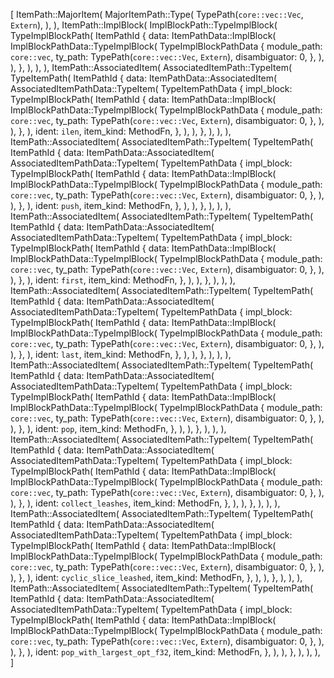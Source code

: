 [
    ItemPath::MajorItem(
        MajorItemPath::Type(
            TypePath(`core::vec::Vec`, `Extern`),
        ),
    ),
    ItemPath::ImplBlock(
        ImplBlockPath::TypeImplBlock(
            TypeImplBlockPath(
                ItemPathId {
                    data: ItemPathData::ImplBlock(
                        ImplBlockPathData::TypeImplBlock(
                            TypeImplBlockPathData {
                                module_path: `core::vec`,
                                ty_path: TypePath(`core::vec::Vec`, `Extern`),
                                disambiguator: 0,
                            },
                        ),
                    ),
                },
            ),
        ),
    ),
    ItemPath::AssociatedItem(
        AssociatedItemPath::TypeItem(
            TypeItemPath(
                ItemPathId {
                    data: ItemPathData::AssociatedItem(
                        AssociatedItemPathData::TypeItem(
                            TypeItemPathData {
                                impl_block: TypeImplBlockPath(
                                    ItemPathId {
                                        data: ItemPathData::ImplBlock(
                                            ImplBlockPathData::TypeImplBlock(
                                                TypeImplBlockPathData {
                                                    module_path: `core::vec`,
                                                    ty_path: TypePath(`core::vec::Vec`, `Extern`),
                                                    disambiguator: 0,
                                                },
                                            ),
                                        ),
                                    },
                                ),
                                ident: `ilen`,
                                item_kind: MethodFn,
                            },
                        ),
                    ),
                },
            ),
        ),
    ),
    ItemPath::AssociatedItem(
        AssociatedItemPath::TypeItem(
            TypeItemPath(
                ItemPathId {
                    data: ItemPathData::AssociatedItem(
                        AssociatedItemPathData::TypeItem(
                            TypeItemPathData {
                                impl_block: TypeImplBlockPath(
                                    ItemPathId {
                                        data: ItemPathData::ImplBlock(
                                            ImplBlockPathData::TypeImplBlock(
                                                TypeImplBlockPathData {
                                                    module_path: `core::vec`,
                                                    ty_path: TypePath(`core::vec::Vec`, `Extern`),
                                                    disambiguator: 0,
                                                },
                                            ),
                                        ),
                                    },
                                ),
                                ident: `push`,
                                item_kind: MethodFn,
                            },
                        ),
                    ),
                },
            ),
        ),
    ),
    ItemPath::AssociatedItem(
        AssociatedItemPath::TypeItem(
            TypeItemPath(
                ItemPathId {
                    data: ItemPathData::AssociatedItem(
                        AssociatedItemPathData::TypeItem(
                            TypeItemPathData {
                                impl_block: TypeImplBlockPath(
                                    ItemPathId {
                                        data: ItemPathData::ImplBlock(
                                            ImplBlockPathData::TypeImplBlock(
                                                TypeImplBlockPathData {
                                                    module_path: `core::vec`,
                                                    ty_path: TypePath(`core::vec::Vec`, `Extern`),
                                                    disambiguator: 0,
                                                },
                                            ),
                                        ),
                                    },
                                ),
                                ident: `first`,
                                item_kind: MethodFn,
                            },
                        ),
                    ),
                },
            ),
        ),
    ),
    ItemPath::AssociatedItem(
        AssociatedItemPath::TypeItem(
            TypeItemPath(
                ItemPathId {
                    data: ItemPathData::AssociatedItem(
                        AssociatedItemPathData::TypeItem(
                            TypeItemPathData {
                                impl_block: TypeImplBlockPath(
                                    ItemPathId {
                                        data: ItemPathData::ImplBlock(
                                            ImplBlockPathData::TypeImplBlock(
                                                TypeImplBlockPathData {
                                                    module_path: `core::vec`,
                                                    ty_path: TypePath(`core::vec::Vec`, `Extern`),
                                                    disambiguator: 0,
                                                },
                                            ),
                                        ),
                                    },
                                ),
                                ident: `last`,
                                item_kind: MethodFn,
                            },
                        ),
                    ),
                },
            ),
        ),
    ),
    ItemPath::AssociatedItem(
        AssociatedItemPath::TypeItem(
            TypeItemPath(
                ItemPathId {
                    data: ItemPathData::AssociatedItem(
                        AssociatedItemPathData::TypeItem(
                            TypeItemPathData {
                                impl_block: TypeImplBlockPath(
                                    ItemPathId {
                                        data: ItemPathData::ImplBlock(
                                            ImplBlockPathData::TypeImplBlock(
                                                TypeImplBlockPathData {
                                                    module_path: `core::vec`,
                                                    ty_path: TypePath(`core::vec::Vec`, `Extern`),
                                                    disambiguator: 0,
                                                },
                                            ),
                                        ),
                                    },
                                ),
                                ident: `pop`,
                                item_kind: MethodFn,
                            },
                        ),
                    ),
                },
            ),
        ),
    ),
    ItemPath::AssociatedItem(
        AssociatedItemPath::TypeItem(
            TypeItemPath(
                ItemPathId {
                    data: ItemPathData::AssociatedItem(
                        AssociatedItemPathData::TypeItem(
                            TypeItemPathData {
                                impl_block: TypeImplBlockPath(
                                    ItemPathId {
                                        data: ItemPathData::ImplBlock(
                                            ImplBlockPathData::TypeImplBlock(
                                                TypeImplBlockPathData {
                                                    module_path: `core::vec`,
                                                    ty_path: TypePath(`core::vec::Vec`, `Extern`),
                                                    disambiguator: 0,
                                                },
                                            ),
                                        ),
                                    },
                                ),
                                ident: `collect_leashes`,
                                item_kind: MethodFn,
                            },
                        ),
                    ),
                },
            ),
        ),
    ),
    ItemPath::AssociatedItem(
        AssociatedItemPath::TypeItem(
            TypeItemPath(
                ItemPathId {
                    data: ItemPathData::AssociatedItem(
                        AssociatedItemPathData::TypeItem(
                            TypeItemPathData {
                                impl_block: TypeImplBlockPath(
                                    ItemPathId {
                                        data: ItemPathData::ImplBlock(
                                            ImplBlockPathData::TypeImplBlock(
                                                TypeImplBlockPathData {
                                                    module_path: `core::vec`,
                                                    ty_path: TypePath(`core::vec::Vec`, `Extern`),
                                                    disambiguator: 0,
                                                },
                                            ),
                                        ),
                                    },
                                ),
                                ident: `cyclic_slice_leashed`,
                                item_kind: MethodFn,
                            },
                        ),
                    ),
                },
            ),
        ),
    ),
    ItemPath::AssociatedItem(
        AssociatedItemPath::TypeItem(
            TypeItemPath(
                ItemPathId {
                    data: ItemPathData::AssociatedItem(
                        AssociatedItemPathData::TypeItem(
                            TypeItemPathData {
                                impl_block: TypeImplBlockPath(
                                    ItemPathId {
                                        data: ItemPathData::ImplBlock(
                                            ImplBlockPathData::TypeImplBlock(
                                                TypeImplBlockPathData {
                                                    module_path: `core::vec`,
                                                    ty_path: TypePath(`core::vec::Vec`, `Extern`),
                                                    disambiguator: 0,
                                                },
                                            ),
                                        ),
                                    },
                                ),
                                ident: `pop_with_largest_opt_f32`,
                                item_kind: MethodFn,
                            },
                        ),
                    ),
                },
            ),
        ),
    ),
]